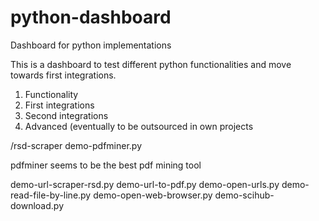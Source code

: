 # python-dashboard
Dashboard for python implementations

This is a dashboard to test different python functionalities and move towards first integrations.

1. Functionality
2. First integrations
3. Second integrations
4. Advanced (eventually to be outsourced in own projects


/rsd-scraper
demo-pdfminer.py

  pdfminer seems to be the best pdf mining tool


demo-url-scraper-rsd.py
demo-url-to-pdf.py
demo-open-urls.py
demo-read-file-by-line.py
demo-open-web-browser.py
demo-scihub-download.py
